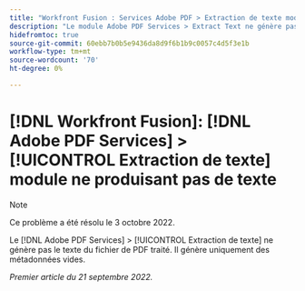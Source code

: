 ```yaml
---
title: "Workfront Fusion : Services Adobe PDF > Extraction de texte module ne produisant pas de texte"
description: "Le module Adobe PDF Services > Extract Text ne génère pas le texte du fichier de PDF traité. Il génère uniquement des métadonnées vides. "
hidefromtoc: true
source-git-commit: 60ebb7b0b5e9436da8d9f6b1b9c0057c4d5f3e1b
workflow-type: tm+mt
source-wordcount: '70'
ht-degree: 0%

---
```



# [!DNL Workfront Fusion]: [!DNL Adobe PDF Services] > [!UICONTROL Extraction de texte] module ne produisant pas de texte

>[!NOTE]
>
>Ce problème a été résolu le 3 octobre 2022.

Le [!DNL Adobe PDF Services] > [!UICONTROL Extraction de texte] ne génère pas le texte du fichier de PDF traité. Il génère uniquement des métadonnées vides.

_Premier article du 21 septembre 2022._


